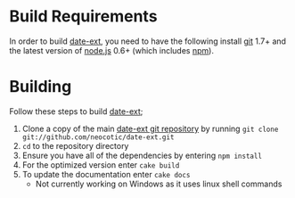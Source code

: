 # Build Requirements
In order to build [date-ext][], you need to have the following install [git][] 1.7+ and the latest version of [node.js][] 0.6+ (which includes [npm][]).

# Building
Follow these steps to build [date-ext][];

1. Clone a copy of the main [date-ext git repository](https://github.com/neocotic/date-ext) by running `git clone git://github.com/neocotic/date-ext.git`
2. `cd` to the repository directory
3. Ensure you have all of the dependencies by entering `npm install`
4. For the optimized version enter `cake build`
5. To update the documentation enter `cake docs`
   * Not currently working on Windows as it uses linux shell commands

[date-ext]: http://neocotic.com/date-ext
[git]: http://git-scm.com
[node.js]: http://nodejs.org
[npm]: http://npmjs.org
